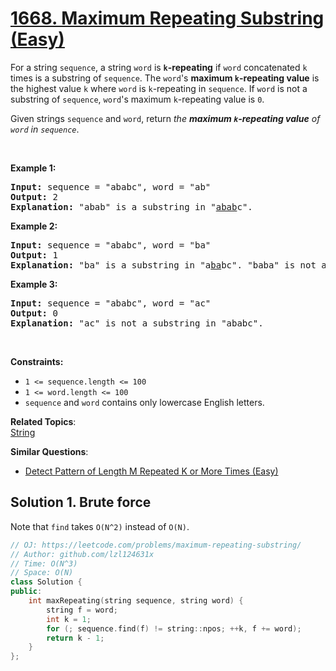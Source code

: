 # [1668. Maximum Repeating Substring (Easy)](https://leetcode.com/problems/maximum-repeating-substring/)

<p>For a string <code>sequence</code>, a string <code>word</code> is <strong><code>k</code>-repeating</strong> if <code>word</code> concatenated <code>k</code> times is a substring of <code>sequence</code>. The <code>word</code>'s <strong>maximum <code>k</code>-repeating value</strong> is the highest value <code>k</code> where <code>word</code> is <code>k</code>-repeating in <code>sequence</code>. If <code>word</code> is not a substring of <code>sequence</code>, <code>word</code>'s maximum <code>k</code>-repeating value is <code>0</code>.</p>

<p>Given strings <code>sequence</code> and <code>word</code>, return <em>the <strong>maximum <code>k</code>-repeating value</strong> of <code>word</code> in <code>sequence</code></em>.</p>

<p>&nbsp;</p>
<p><strong>Example 1:</strong></p>

<pre><strong>Input:</strong> sequence = "ababc", word = "ab"
<strong>Output:</strong> 2
<strong>Explanation: </strong>"abab" is a substring in "<u>abab</u>c".
</pre>

<p><strong>Example 2:</strong></p>

<pre><strong>Input:</strong> sequence = "ababc", word = "ba"
<strong>Output:</strong> 1
<strong>Explanation: </strong>"ba" is a substring in "a<u>ba</u>bc". "baba" is not a substring in "ababc".
</pre>

<p><strong>Example 3:</strong></p>

<pre><strong>Input:</strong> sequence = "ababc", word = "ac"
<strong>Output:</strong> 0
<strong>Explanation: </strong>"ac" is not a substring in "ababc". 
</pre>

<p>&nbsp;</p>
<p><strong>Constraints:</strong></p>

<ul>
	<li><code>1 &lt;= sequence.length &lt;= 100</code></li>
	<li><code>1 &lt;= word.length &lt;= 100</code></li>
	<li><code>sequence</code> and <code>word</code>&nbsp;contains only lowercase English letters.</li>
</ul>


**Related Topics**:  
[String](https://leetcode.com/tag/string/)

**Similar Questions**:
* [Detect Pattern of Length M Repeated K or More Times (Easy)](https://leetcode.com/problems/detect-pattern-of-length-m-repeated-k-or-more-times/)

## Solution 1. Brute force

Note that `find` takes `O(N^2)` instead of `O(N)`.

```cpp
// OJ: https://leetcode.com/problems/maximum-repeating-substring/
// Author: github.com/lzl124631x
// Time: O(N^3)
// Space: O(N)
class Solution {
public:
    int maxRepeating(string sequence, string word) {
        string f = word;
        int k = 1;
        for (; sequence.find(f) != string::npos; ++k, f += word);
        return k - 1;
    }
};
```